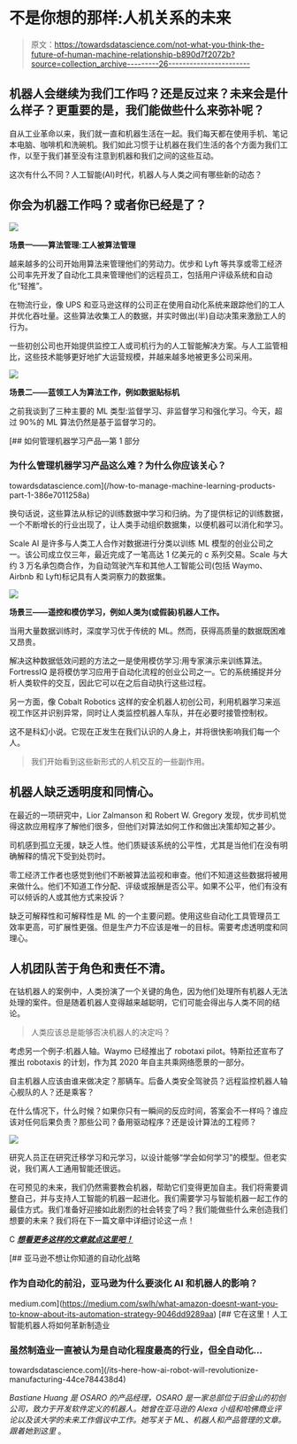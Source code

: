 # 不是你想的那样:人机关系的未来

> 原文：<https://towardsdatascience.com/not-what-you-think-the-future-of-human-machine-relationship-b890d7f2072b?source=collection_archive---------26----------------------->

## 机器人会继续为我们工作吗？还是反过来？未来会是什么样子？更重要的是，我们能做些什么来弥补呢？

自从工业革命以来，我们就一直和机器生活在一起。我们每天都在使用手机、笔记本电脑、咖啡机和洗碗机。我们如此习惯于让机器在我们生活的各个方面为我们工作，以至于我们甚至没有注意到机器和我们之间的这些互动。

这次有什么不同？人工智能(AI)时代，机器人与人类之间有哪些新的动态？

## 你会为机器工作吗？或者你已经是了？

![](img/ba67fa27c91038ab24a6886dc5c2d6aa.png)

**场景一——算法管理:工人被算法管理**

越来越多的公司开始用算法来管理他们的劳动力。优步和 Lyft 等共享或零工经济公司率先开发了自动化工具来管理他们的远程员工，包括用户评级系统和自动化“轻推”。

在物流行业，像 UPS 和亚马逊这样的公司正在使用自动化系统来跟踪他们的工人并优化吞吐量。这些算法收集工人的数据，并实时做出(半)自动决策来激励工人的行为。

一些初创公司也开始提供监控工人或司机行为的人工智能解决方案。与人工监管相比，这些技术能够更好地扩大运营规模，并越来越多地被更多公司采用。

![](img/e8a5396a877af33ace0946d4be7eec04.png)

**场景二——蓝领工人为算法工作，例如数据贴标机**

之前我谈到了三种主要的 ML 类型:监督学习、非监督学习和强化学习。今天，超过 90%的 ML 算法仍然是基于监督学习的。

[](/how-to-manage-machine-learning-products-part-1-386e7011258a) [## 如何管理机器学习产品—第 1 部分

### 为什么管理机器学习产品这么难？为什么你应该关心？

towardsdatascience.com](/how-to-manage-machine-learning-products-part-1-386e7011258a) 

换句话说，这些算法从标记的训练数据中学习和归纳。为了提供标记的训练数据，一个不断增长的行业出现了，让人类手动组织数据集，以便机器可以消化和学习。

Scale AI 是许多与人类工人合作对数据进行分类以训练 ML 模型的创业公司之一。该公司成立仅三年，最近完成了一笔高达 1 亿美元的 c 系列交易。Scale 与大约 3 万名承包商合作，为自动驾驶汽车和其他人工智能公司(包括 Waymo、Airbnb 和 Lyft)标记具有人类洞察力的数据集。

![](img/dcddde52b4febf3897ef50ef3d9a7c28.png)

**场景三——遥控和模仿学习，例如人类为(或假装)机器人工作。**

当用大量数据训练时，深度学习优于传统的 ML。然而，获得高质量的数据既困难又昂贵。

解决这种数据低效问题的方法之一是使用模仿学习:用专家演示来训练算法。FortressIQ 是将模仿学习应用于自动化流程的创业公司之一。它的系统捕捉并分析人类软件的交互，因此它可以在之后自动执行这些过程。

另一方面，像 Cobalt Robotics 这样的安全机器人初创公司，利用机器学习来巡视工作区并识别异常，同时让人类监控机器人车队，并在必要时接管控制权。

这不是科幻小说。它现在正发生在我们认识的人身上，并将很快影响我们每一个人。

> 我们开始看到这些新形式的人机交互的一些副作用。

## **机器人缺乏透明度和同情心。**

在最近的一项研究中，Lior Zalmanson 和 Robert W. Gregory 发现，优步司机觉得这款应用程序了解他们很多，但他们对算法如何工作和做出决策却知之甚少。

司机感到孤立无援，缺乏人性。他们质疑该系统的公平性，尤其是当他们在没有明确解释的情况下受到处罚时。

零工经济工作者也感觉到他们不断被算法监视和审查。他们不知道这些数据将被用来做什么。他们不知道工作分配、评级或报酬是否公平。如果不公平，他们有没有可以倾诉的人或其他方式来投诉？

缺乏可解释性和可解释性是 ML 的一个主要问题。使用这些自动化工具管理员工效率更高，可扩展性更强。但是生产力不应该是唯一的目标。需要考虑透明度和同理心。

## **人机团队苦于角色和责任不清。**

在钴机器人的案例中，人类扮演了一个关键的角色，因为他们处理所有机器人无法处理的案件。但是随着机器人变得越来越聪明，它们可能会得出与人类不同的结论。

> 人类应该总是能够否决机器人的决定吗？

考虑另一个例子:机器人轴。Waymo 已经推出了 robotaxi pilot。特斯拉还宣布了推出 robotaxis 的计划，作为其 2020 年自主共乘网络愿景的一部分。

自主机器人应该由谁来做决定？那辆车。后备人类安全驾驶员？远程监控机器人轴心舰队的人？还是乘客？

在什么情况下，什么时候？如果你只有一瞬间的反应时间，答案会不一样吗？谁应该对任何后果负责？那些公司？备用驱动程序？还是设计算法的工程师？

![](img/dc1e1633cfb3b3ddb80e5be8eb8f2bdd.png)

研究人员正在研究迁移学习和元学习，以设计能够“学会如何学习”的模型。但老实说，我们离人工通用智能还很远。

在可预见的未来，我们仍然需要教会机器，帮助它们变得更加自主。我们将需要调整自己，并与支持人工智能的机器一起进化。我们需要学习与智能机器一起工作的最佳方式。我们准备好迎接如此剧烈的社会转变了吗？我们能做些什么来创造我们想要的未来？我们将在下一篇文章中详细讨论这一点！

C [***想看更多这样的文章就点这里吧！***](https://bastiane.substack.com/)

[](https://medium.com/swlh/what-amazon-doesnt-want-you-to-know-about-its-automation-strategy-9046dd9289aa) [## 亚马逊不想让你知道的自动化战略

### 作为自动化的前沿，亚马逊为什么要淡化 AI 和机器人的影响？

medium.com](https://medium.com/swlh/what-amazon-doesnt-want-you-to-know-about-its-automation-strategy-9046dd9289aa) [](/its-here-how-ai-robot-will-revolutionize-manufacturing-44ce784438d4) [## 它在这里！人工智能机器人将如何革新制造业

### 虽然制造业一直被认为是自动化程度最高的行业，但全自动化…

towardsdatascience.com](/its-here-how-ai-robot-will-revolutionize-manufacturing-44ce784438d4) 

*Bastiane Huang 是 OSARO 的产品经理，OSARO 是一家总部位于旧金山的初创公司，致力于开发软件定义的机器人。她曾在亚马逊的 Alexa 小组和哈佛商业评论以及该大学的未来工作倡议中工作。她写关于 ML、机器人和产品管理的文章。跟着她到这里* 。